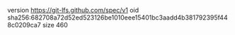 version https://git-lfs.github.com/spec/v1
oid sha256:682708a72d52ed523126be1010eee15401bc3aadd4b381792395f448c0209ca7
size 460
